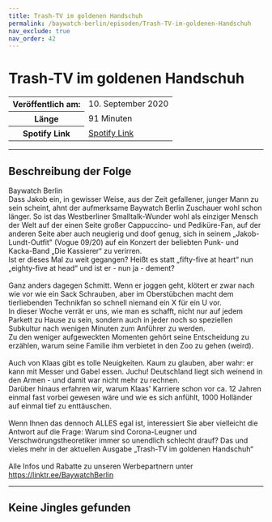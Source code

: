 ```yaml
---
title: Trash-TV im goldenen Handschuh
permalink: /baywatch-berlin/episoden/Trash-TV-im-goldenen-Handschuh
nav_exclude: true
nav_order: 42
---
```


# Trash-TV im goldenen Handschuh
<table class="resp-table dcf-table dcf-table-responsive dcf-table-bordered dcf-table-striped dcf-w-100%">
                    <tbody>
                        <tr>
                            <th scope="row">Veröffentlich am:</th>
                            <td data-label="Veröffentlich am:">10. September 2020</td>
                        </tr>
                        <tr>
                            <th scope="row">Länge </th>
                            <td data-label="Länge ">91 Minuten</td>
                        </tr><tr>
                                <th scope="row">Spotify Link</th>
                                <td data-label="Spotify Link"><a href="https://open.spotify.com/episode/6n2LQFGMf3fOcmaywT9wgl">Spotify Link</a></td>
                            </tr></tbody>
                </table>

***

## Beschreibung der Folge

<div>
Baywatch Berlin <br> Dass Jakob ein, in gewisser Weise, aus der Zeit gefallener, junger Mann zu sein scheint, ahnt der aufmerksame Baywatch Berlin Zuschauer wohl schon länger. So ist das Westberliner Smalltalk-Wunder wohl als einziger Mensch der Welt auf der einen Seite großer Cappuccino- und Pediküre-Fan, auf der anderen Seite aber auch neugierig und doof genug, sich in seinem „Jakob-Lundt-Outfit" (Vogue 09/20) auf ein Konzert der beliebten Punk- und Kacka-Band „Die Kassierer“ zu verirren.  <br> Ist er dieses Mal zu weit gegangen? Heißt es statt „fifty-five at heart“ nun „eighty-five at head“ und ist er - nun ja - dement? <br>  <br> Ganz anders dagegen Schmitt. Wenn er joggen geht, klötert er zwar nach wie vor wie ein Sack Schrauben, aber im Oberstübchen macht dem tierliebenden Technikfan so schnell niemand ein X für ein U vor. <br> In dieser Woche verrät er uns, wie man es schafft, nicht nur auf jedem Parkett zu Hause zu sein, sondern auch in jeder noch so speziellen Subkultur nach wenigen Minuten zum Anführer zu werden.  <br> Zu den weniger aufgeweckten Momenten gehört seine Entscheidung zu erzählen, warum seine Familie ihm verbietet in den Zoo zu gehen (weird).  <br>  <br> Auch von Klaas gibt es tolle Neuigkeiten. Kaum zu glauben, aber wahr: er kann mit Messer und Gabel essen. Juchu! Deutschland liegt sich weinend in den Armen - und damit war nicht mehr zu rechnen. <br> Darüber hinaus erfahren wir, warum Klaas' Karriere schon vor ca. 12 Jahren einmal fast vorbei gewesen wäre und wie es sich anfühlt, 1000 Holländer auf einmal tief zu enttäuschen.  <br>  <br> Wenn Ihnen das dennoch ALLES egal ist, interessiert Sie aber vielleicht die Antwort auf die Frage: Warum sind Corona-Leugner und Verschwörungstheoretiker immer so unendlich schlecht drauf? Das und vieles mehr in der aktuellen Ausgabe „Trash-TV im goldenen Handschuh“ <br>  <br> Alle Infos und Rabatte zu unseren Werbepartnern unter <a href="https://linktr.ee/BaywatchBerlin">https://linktr.ee/BaywatchBerlin</a>  
</div>

***

## Keine Jingles gefunden